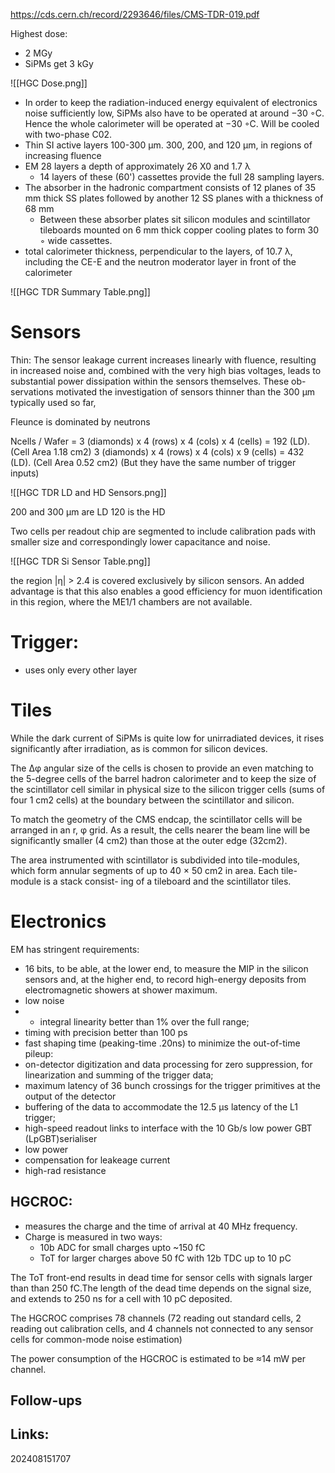 
https://cds.cern.ch/record/2293646/files/CMS-TDR-019.pdf

Highest dose: 
- 2 MGy
- SiPMs get 3 kGy

![[HGC Dose.png]]


- In order to keep the radiation-induced energy equivalent of electronics noise sufficiently low, SiPMs also have to be operated at around −30 ◦C. Hence the whole calorimeter will be operated at −30 ◦C. Will be cooled with two-phase C02.
- Thin SI active layers 100-300 µm. 300, 200, and 120 µm, in regions of increasing fluence
- EM 28 layers a depth of approximately 26 X0 and 1.7 λ
	- 14 layers of these (60') cassettes  provide the full 28 sampling layers.
- The absorber in the hadronic compartment consists of 12 planes of 35 mm thick SS plates followed by another 12 SS planes with a thickness of 68 mm
	- Between these absorber plates sit silicon modules and scintillator tileboards mounted on 6 mm thick copper cooling plates to form 30 ◦ wide cassettes. 
- total calorimeter thickness, perpendicular to the layers, of 10.7 λ, including the CE-E and the neutron moderator layer in front of the calorimeter

![[HGC TDR Summary Table.png]]

# Sensors

Thin: 
The sensor leakage current increases linearly with fluence, resulting in increased noise and, combined with the very high bias voltages, leads to substantial power dissipation within the sensors themselves. These ob- servations motivated the investigation of sensors thinner than the 300 μm typically used so far,

Fleunce is dominated by neutrons

Ncells / Wafer = 3 (diamonds) x 4 (rows) x 4 (cols) x 4 (cells) = 192 (LD).   (Cell Area 1.18 cm2)
              3 (diamonds) x 4 (rows) x 4 (cols) x 9 (cells) = 432 (LD).   (Cell Area 0.52 cm2)
               (But they have the same number of trigger inputs)

![[HGC TDR LD and HD Sensors.png]]

200 and 300 µm are LD
120 is the HD

Two cells per readout chip are segmented to include calibration pads with smaller size and correspondingly lower capacitance and noise.

![[HGC TDR Si Sensor Table.png]]

the region |η| > 2.4 is covered exclusively by silicon sensors. An added advantage is that this also enables a good efficiency for muon identification in this region, where the ME1/1 chambers are not available.
# Trigger: 
- uses only every other layer

# Tiles

While the dark current of SiPMs is quite low for unirradiated devices, it rises significantly after irradiation, as is common for silicon devices.

The ∆φ angular size of the cells is chosen to provide an even matching to the 5-degree cells of the barrel hadron calorimeter and to keep the size of the scintillator cell similar in physical size to the silicon trigger cells (sums of four 1 cm2 cells) at the boundary between the scintillator and silicon.

To match the geometry of the CMS endcap, the scintillator cells will be arranged in an r, φ grid. As a result, the cells nearer the beam line will be significantly smaller (4 cm2) than those at the outer edge (32cm2).

The area instrumented with scintillator is subdivided into tile-modules, which form annular segments of up to 40 × 50 cm2 in area. Each tile-module is a stack consist- ing of a tileboard and the scintillator tiles.


# Electronics

EM has stringent requirements:
-  16 bits, to be able, at the lower end, to measure the MIP in the silicon sensors and, at the higher end, to record high-energy deposits from electromagnetic showers at shower maximum.
- low noise
- - integral linearity better than 1% over the full range;
- timing with precision better than 100 ps
-  fast shaping time (peaking-time .20ns) to minimize the out-of-time pileup:
- on-detector digitization and data processing for zero suppression, for linearization and summing of the trigger data;
- maximum latency of 36 bunch crossings for the trigger primitives at the output of the detector
- buffering of the data to accommodate the 12.5 μs latency of the L1 trigger;
- high-speed readout links to interface with the 10 Gb/s low power GBT (LpGBT)serialiser
- low power
- compensation for leakeage current
- high-rad resistance

## HGCROC: 
 - measures the charge and the time of arrival at 40 MHz frequency.
- Charge is measured in two ways:
	- 10b ADC for small charges upto ~150 fC
	- ToT for larger charges above 50 fC with 12b TDC up to 10 pC

The ToT front-end results in dead time for sensor cells with signals larger than than 250 fC.The length of the dead time depends on the signal size, and extends to 250 ns for a cell with 10 pC deposited.

The HGCROC comprises 78 channels (72 reading out standard cells, 2 reading out calibration cells, and 4 channels not connected to any sensor cells for common-mode noise estimation)

The power consumption of the HGCROC is estimated to be ≈14 mW per channel.
## Follow-ups


## Links: 



202408151707
